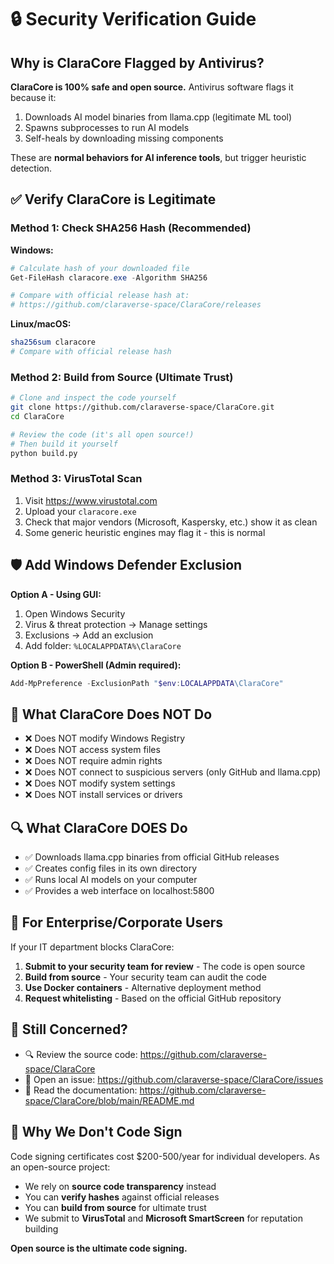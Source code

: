 # 🔒 Security Verification Guide

## Why is ClaraCore Flagged by Antivirus?

**ClaraCore is 100% safe and open source.** Antivirus software flags it because it:
1. Downloads AI model binaries from llama.cpp (legitimate ML tool)
2. Spawns subprocesses to run AI models
3. Self-heals by downloading missing components

These are **normal behaviors for AI inference tools**, but trigger heuristic detection.

## ✅ Verify ClaraCore is Legitimate

### Method 1: Check SHA256 Hash (Recommended)

**Windows:**
```powershell
# Calculate hash of your downloaded file
Get-FileHash claracore.exe -Algorithm SHA256

# Compare with official release hash at:
# https://github.com/claraverse-space/ClaraCore/releases
```

**Linux/macOS:**
```bash
sha256sum claracore
# Compare with official release hash
```

### Method 2: Build from Source (Ultimate Trust)

```bash
# Clone and inspect the code yourself
git clone https://github.com/claraverse-space/ClaraCore.git
cd ClaraCore

# Review the code (it's all open source!)
# Then build it yourself
python build.py
```

### Method 3: VirusTotal Scan

1. Visit https://www.virustotal.com
2. Upload your `claracore.exe`
3. Check that major vendors (Microsoft, Kaspersky, etc.) show it as clean
4. Some generic heuristic engines may flag it - this is normal

## 🛡️ Add Windows Defender Exclusion

**Option A - Using GUI:**
1. Open Windows Security
2. Virus & threat protection → Manage settings
3. Exclusions → Add an exclusion
4. Add folder: `%LOCALAPPDATA%\ClaraCore`

**Option B - PowerShell (Admin required):**
```powershell
Add-MpPreference -ExclusionPath "$env:LOCALAPPDATA\ClaraCore"
```

## 📝 What ClaraCore Does NOT Do

- ❌ Does NOT modify Windows Registry
- ❌ Does NOT access system files
- ❌ Does NOT require admin rights
- ❌ Does NOT connect to suspicious servers (only GitHub and llama.cpp)
- ❌ Does NOT modify system settings
- ❌ Does NOT install services or drivers

## 🔍 What ClaraCore DOES Do

- ✅ Downloads llama.cpp binaries from official GitHub releases
- ✅ Creates config files in its own directory
- ✅ Runs local AI models on your computer
- ✅ Provides a web interface on localhost:5800

## 🏢 For Enterprise/Corporate Users

If your IT department blocks ClaraCore:

1. **Submit to your security team for review** - The code is open source
2. **Build from source** - Your security team can audit the code
3. **Use Docker containers** - Alternative deployment method
4. **Request whitelisting** - Based on the official GitHub repository

## 📧 Still Concerned?

- 🔍 Review the source code: https://github.com/claraverse-space/ClaraCore
- 💬 Open an issue: https://github.com/claraverse-space/ClaraCore/issues
- 📖 Read the documentation: https://github.com/claraverse-space/ClaraCore/blob/main/README.md

## 🎯 Why We Don't Code Sign

Code signing certificates cost $200-500/year for individual developers. As an open-source project:
- We rely on **source code transparency** instead
- You can **verify hashes** against official releases
- You can **build from source** for ultimate trust
- We submit to **VirusTotal** and **Microsoft SmartScreen** for reputation building

**Open source is the ultimate code signing.**
